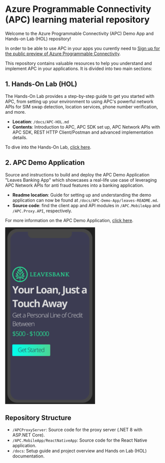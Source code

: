 # Azure Programmable Connectivity (APC) learning material repository

Welcome to the Azure Programmable Connectivity (APC) Demo App and Hands-on Lab (HOL) repository! 

In order to be able to use APC in your apps you curently need to [Sign up for the public preview of Azure Programmable Connectivity](https://aka.ms/APCpublicpreview). 

This repository contains valuable resources to help you understand and implement APC in your applications. It is divided into two main sections:

## 1. Hands-On Lab (HOL)

The Hands-On Lab provides a step-by-step guide to get you started with APC, from setting up your environment to using APC's powerful network APIs for SIM swap detection, location services, phone number verification, and more.

- **Location**: `/docs/APC-HOL.md`
- **Contents**: Introduction to APC, APC SDK set up, APC Network APIs with APC SDK, REST HTTP Client/Postman and advanced implementation details.

To dive into the Hands-On Lab, [click here](./docs/APC-HOL.md).

## 2. APC Demo Application

Source and instructions to build and deploy the APC Demo Application "Leaves Banking App" which showcases a real-life use case of leveraging APC Network APIs for anti fraud features into a banking application.

- **Readme location**: Guide for setting up and understanding the demo application can now be found at `/docs/APC-Demo-App/leaves-README.md`.
- **Source code**: find the client app and API modules in `/APC.MobileApp` and `/APC.Proxy.API`, respectively.

For more information on the APC Demo Application, [click here](./docs/leaves-README.md).

![Leaves Bank app](./docs/imgs/main-image-2.png)


## Repository Structure
- `/APCProxyServer`: Source code for the proxy server (.NET 8 with ASP.NET Core).
- `/APC.MobileApp/ReactNativeApp`: Source code for the React Native application.
- `/docs`: Setup guide and project overview and Hands on Lab (HOL) documentation.

